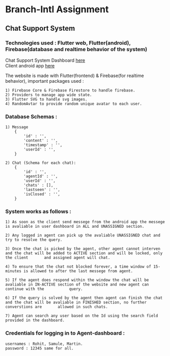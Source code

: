 # Branch-Intl Assignment

## Chat Support System

### Technologies used : Flutter web, Flutter(android), Firebase(database and realtime behavior of the system)

Chat Support System Dashboard [here](https://letstalk-4bd39.web.app)
<br>Client android app [here](https://drive.google.com/file/d/14xVR2WcD3l--JMaodmXUVRyCG_hxu8Hi/view?usp=sharing)

The website is made with Flutter(frontend) & Firebase(for realtime behavior), important packages used :

    1) Firebase Core & Firebase Firestore to handle firebase.
    2) Providers to manage app wide state.
    3) Flutter SVG to handle svg images.
    4) RandomAvtar to provide random unique avatar to each user.
    
### Database Schemas : 
    
    1) Message 
        {
            'id' : '',
            'content' : '',
            'timestamp' : '',
            'userId' : '',
        }
        
    2) Chat (Schema for each chat):
        {
            'id' : '',
            'agentId' : '',
            'userId' : '',
            'chats' : [],
            'lastseen' : '',
            'isClosed' : '',
        }
            

### System works as follows :

    1) As soon as the client send messege from the android app the messege is avaliable in user dashboard in ALL and UNASSIGNED section.

    2) Any logged in agent can pick up the avaliable UNASSIGNED chat and try to resolve the query.

    3) Once the chat is picked by the agent, other agent cannot interven and the chat will be added to ACTIVE section and will be locked, only the client       and assigned agent will chat.

    4) To ensure that the chat not blocked forever, a time window of 15-minutes is allowed to after the last messege from agent.

    5) If the agent does respond within the window the chat will be avaliable in IN-ACTIVE section of the website and new agent can continue with the           query.

    6) If the query is solved by the agent then agent can finish the chat and the chat will be avaliable in FINISHED section, no further converstions are       allowed in such chats.
    
    7) Agent can search any user based on the Id using the search field provided in the dashboard.

### Credentials for logging in to Agent-dashboard :

    usernames : Rohit, Samule, Martin.
    password : 12345 same for all.

